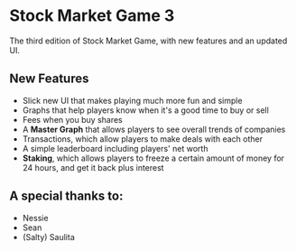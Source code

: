 # Stock Market Game 3
The third edition of Stock Market Game, with new features and an updated UI.

## New Features
- Slick new UI that  makes playing much more fun and simple
- Graphs that help players know when it's a good time to buy or sell
- Fees when you buy shares
- A **Master Graph** that allows players to see overall trends of companies
- Transactions, which allow players to make deals with each other
- A simple leaderboard including players' net worth
- **Staking**, which allows players to freeze a certain amount of money for 24 hours, and get it back plus interest

## A special thanks to:
- Nessie
- Sean
- (Salty) Saulita
